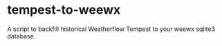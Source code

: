 # tempest-to-weewx
A script to backfill historical Weatherflow Tempest to your weewx sqlite3 database.
